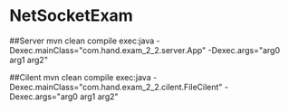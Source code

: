 # NetSocketExam

##Server
mvn clean compile exec:java -Dexec.mainClass="com.hand.exam_2_2.server.App" -Dexec.args="arg0 arg1 arg2"


##Cilent
mvn clean compile exec:java -Dexec.mainClass="com.hand.exam_2_2.cilent.FileCilent" -Dexec.args="arg0 arg1 arg2"

